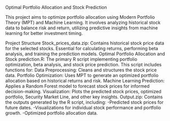 Optimal Portfolio Allocation and Stock Prediction

This project aims to optimize portfolio allocation using Modern Portfolio Theory (MPT) and Machine Learning. It involves analyzing historical stock data to balance risk and return, utilizing predictive insights from machine learning for better investment timing. 

Project Structure
Stock_prices_data.zip: Contains historical stock price data for the selected stocks. Essential for calculating returns, performing beta analysis, and training the prediction models.
Optimal Portfolio Allocation and Stock prediction.R: The primary R script implementing portfolio optimization, beta analysis, and stock price prediction. This script includes functions for:
Data Preprocessing: Cleans and structures the stock price data.
Portfolio Optimization: Uses MPT to generate an optimized portfolio allocation based on historical returns and risk.
Machine Learning Prediction: Applies a Random Forest model to forecast stock prices for informed decision-making.
Visualization: Plots the predicted stock prices, optimized portfolio, Security Market Line, and other key insights.
Output.zip: Contains the outputs generated by the R script, including:
-Predicted stock prices for future dates.
-Visualizations for individual stock performance and portfolio growth.
-Optimized portfolio allocation data.
